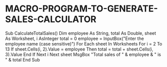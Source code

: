 # MACRO-PROGRAM-TO-GENERATE-SALES-CALCULATOR

Sub CalculateTotalSales()
Dim employee As String, total As Double, sheet As Worksheet, i AsInteger
total = 0 
employee = InputBox("Enter the employee name (case sensitive)")
For Each sheet In Worksheets
For i = 2 To 13 If sheet.Cells(i, 2).Value = employee Then
total = total + sheet.Cells(i, 3).Value End If 
Next i 
Next sheet 
MsgBox "Total sales of " & employee & " is " & total
End Sub
